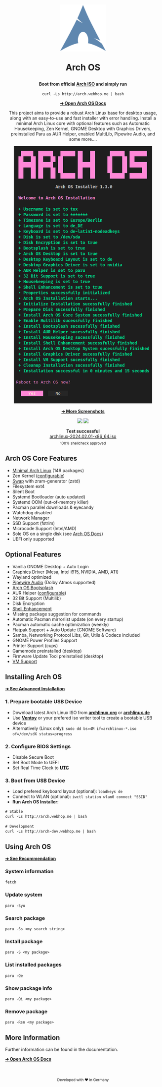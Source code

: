 <h1 align="center">
  <img src="./logo.svg" width="150" height="150"/>
  <p>Arch OS</p>
</h1>

<div align="center">

<p><strong>Boot from official <a target="_blank" href="https://archlinux.org/download/">Arch ISO</a> and simply run</strong></p>

`curl -Ls http://arch.webhop.me | bash`

<p><b>

[➜ Open Arch OS Docs](DOCS.md)

</b></p>

<p>
This project aims to provide a robust Arch Linux base for desktop usage, along with an easy-to-use and fast installer with error handling. Install a minimal Arch Linux core with optional features such as Automatic Housekeeping, Zen Kernel, GNOME Desktop with Graphics Drivers, preinstalled Paru as AUR Helper, enabled MultiLib, Pipewire Audio, and some more....
</p>

<p><img src="./screenshots/installer.png" /></p>

<p><b>

[➜ More Screenshots](DOCS.md#screenshots)

</b></p>

<p>
  <img src="https://img.shields.io/badge/MAINTAINED-YES-green?style=for-the-badge">
  <img src="https://img.shields.io/badge/License-GPL_v2-blue?style=for-the-badge">
</p>

<p>
  <strong>Test successful</strong>
  <br>
  <a target="_blank" href="https://www.archlinux.de/releases/2024.02.01">archlinux-2024.02.01-x86_64.iso</a>
  <br>
  <sub>100% shellcheck approved</sub>
</p>

</div>

## Arch OS Core Features

- [Minimal Arch Linux](DOCS.md#minimal-installation) (149 packages)
- Zen Kernel ([configurable](DOCS.md#installation-properties))
- [Swap](DOCS.md#swap) with zram-generator (zstd)
- Filesystem ext4
- Silent Boot
- Systemd Bootloader (auto updated)
- Systemd OOM (out-of-memory killer)
- Pacman parallel downloads & eyecandy
- Watchdog disabled
- Network Manager
- SSD Support (fstrim)
- Microcode Support (Intel/AMD)
- Sole OS on a single disk (see [Arch OS Docs](DOCS.md#partitions-layout))
- UEFI only supported

## Optional Features

- Vanilla GNOME Desktop + Auto Login
- [Graphics Driver](DOCS.md#install-graphics-driver-manually) (Mesa, Intel i915, NVIDIA, AMD, ATI)
- Wayland optimized
- [Pipewire Audio](DOCS.md#for-audiophiles) (Dolby Atmos supported)
- [Arch OS Bootsplash](https://github.com/murkl/plymouth-theme-arch-os)
- AUR Helper ([configurable](DOCS.md#installation-properties))
- 32 Bit Support (Multilib)
- Disk Encryption
- [Shell Enhancement](DOCS.md#shell-enhancement)
- Missing package suggestion for commands
- Automatic Pacman mirrorlist update (on every startup)
- Pacman automatic cache optimization (weekly)
- Flatpak Support + Auto Update (GNOME Software)
- Samba, Networking Protocol Libs, Git, Utils & Codecs included
- GNOME Power Profiles Support
- Printer Support (cups)
- Gamemode preinstalled (desktop)
- Firmware Update Tool preinstalled (desktop)
- [VM Support](DOCS.md#vm-support)

## Installing Arch OS

**[➜ See Advanced Installation](DOCS.md#installation-properties)**

### 1. Prepare bootable USB Device

- Download latest Arch Linux ISO from **[archlinux.org](https://www.archlinux.org/download)** or **[archlinux.de](https://www.archlinux.de/download)**
- Use **[Ventoy](https://www.ventoy.net/en/download.html)** or your prefered iso writer tool to create a bootable USB device
- Alternatively (Linux only): `sudo dd bs=4M if=archlinux-*.iso of=/dev/sdX status=progress`

### 2. Configure BIOS Settings

- Disable Secure Boot
- Set Boot Mode to UEFI
- Set Real Time Clock to **[UTC](https://time.is/de/UTC)**

### 3. Boot from USB Device

- Load prefered keyboard layout (optional): `loadkeys de`
- Connect to WLAN (optional): `iwctl station wlan0 connect "SSID"`
- **Run Arch OS Installer:**

```
# Stable
curl -Ls http://arch.webhop.me | bash

# Development
curl -Ls http://arch-dev.webhop.me | bash
```

## Using Arch OS

**[➜ See Recommendation](DOCS.md#recommendation)**

### System information

```
fetch
```

### Update system

```
paru -Syu
```

### Search package

```
paru -Ss <my search string>
```

### Install package

```
paru -S <my package>
```

### List installed packages

```
paru -Qe
```

### Show package info

```
paru -Qi <my package>
```

### Remove package

```
paru -Rsn <my package>
```

## More Information

Further information can be found in the documentation.

**[➜ Open Arch OS Docs](DOCS.md)**

<br><div align="center"><sub>Developed with ❤ in Germany</sub></div>
